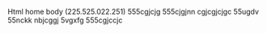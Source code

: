 Html
home
body
(225.525.022.251)
555cgjcjg
555cjgjnn
cgjcgjcjgc
55ugdv
55nckk
nbjcggj
5vgxfg
555cgjccjc
